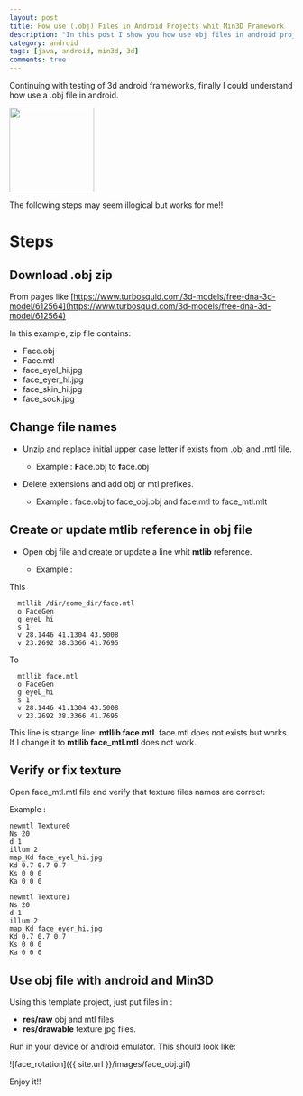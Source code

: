 ```yaml
---
layout: post
title: How use (.obj) Files in Android Projects whit Min3D Framework
description: "In this post I show you how use obj files in android project using min3d framework"
category: android
tags: [java, android, min3d, 3d]
comments: true  
---
```


Continuing with testing of 3d android frameworks, finally I could understand how use a .obj file in android.

<img src="http://img.freepik.com/free-icon/obj-open-file-format_318-45196.jpg" width="150">

The following steps may seem illogical but works for me!!

# Steps

## Download .obj zip 

From pages like [https://www.turbosquid.com/3d-models/free-dna-3d-model/612564](https://www.turbosquid.com/3d-models/free-dna-3d-model/612564)

In this example, zip file contains:

- Face.obj
- Face.mtl
- face_eyel_hi.jpg  
- face_eyer_hi.jpg  
- face_skin_hi.jpg  
- face_sock.jpg


## Change file names

- Unzip and replace initial upper case letter if exists from .obj and .mtl file. 
  - Example : **F**ace.obj to **f**ace.obj

- Delete extensions and add obj or mtl prefixes. 

  - Example : face.obj to face_obj.obj and face.mtl to face_mtl.mlt

## Create or update mtlib reference in obj file

- Open obj file and create or update a line whit **mtlib** reference.

  - Example : 
  
This
```
  mtllib /dir/some_dir/face.mtl
  o FaceGen
  g eyeL_hi
  s 1
  v 28.1446 41.1304 43.5008
  v 23.2692 38.3366 41.7695
```
    
To

```
  mtllib face.mtl
  o FaceGen
  g eyeL_hi
  s 1
  v 28.1446 41.1304 43.5008
  v 23.2692 38.3366 41.7695
```
   
This line is strange line: **mtllib face.mtl**. face.mtl does not exists but works. If I change it to  **mtllib face_mtl.mtl** does not work.
    
## Verify or fix texture

Open face_mtl.mtl file and verify that texture files names are correct:

Example :
```
newmtl Texture0
Ns 20
d 1
illum 2
map_Kd face_eyel_hi.jpg
Kd 0.7 0.7 0.7
Ks 0 0 0
Ka 0 0 0

newmtl Texture1
Ns 20
d 1
illum 2
map_Kd face_eyer_hi.jpg
Kd 0.7 0.7 0.7
Ks 0 0 0
Ka 0 0 0
```

## Use obj file with android and Min3D

Using this template project, just put files in :

- **res/raw** obj and mtl files
- **res/drawable** texture jpg files.

Run in your device or android emulator. This should look like:

![face_rotation]({{ site.url }}/images/face_obj.gif)

Enjoy it!!
